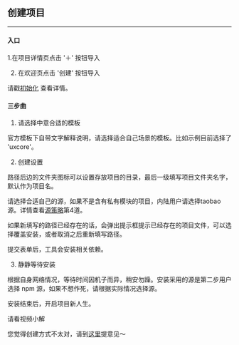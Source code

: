 ## 创建项目

---

#### 入口

1.在项目详情页点击 '＋' 按钮导入

<!--插图 -->

2. 在欢迎页点击 '创建' 按钮导入

请戳[初始化](https://nowa-webpack.github.io/nowa/chu_shi_hua.html) 查看详情。


#### 三步曲

1. 请选择中意合适的模板

官方模板下自带文字解释说明，请选择适合自己场景的模板。比如示例目前选择了 'uxcore'。

<!--插图解释 -->

2. 创建设置

路径后边的文件夹图标可以设置存放项目的目录，最后一级填写项目文件夹名字，默认作为项目名。

请选择合适自己的源，如果不是含有私有模块的项目，内陆用户请选择taobao源。详情查看[源策略](https://nowa-webpack.github.io/nowa/gong_ju_she_zhi.html)第4道。

<!--插图解释 -->

如果新填写的路径已经存在的话，会弹出提示框提示已经存在的项目文件，可以选择覆盖安装，或者取消之后重新填写路径。

<!--插图 -->

提交表单后，工具会安装相关依赖。

3. 静静等待安装

根据自身网络情况，等待时间因机子而异，稍安勿躁。安装采用的源是第二步用户选择 npm 源，如果不想作死，请根据实际情况选择源。

安装结束后，开启项目新人生。

请看视频小解

<!--视频 -->


您觉得创建方式不太对，请到[这里](https://github.com/nowa-webpack/nowa-gui/issues/new)提意见～


